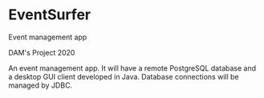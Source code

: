 # EventSurfer
Event management app

DAM's Project 2020

An event management app. It will have a remote PostgreSQL database and a desktop GUI client developed in Java. Database
connections will be managed by JDBC.

